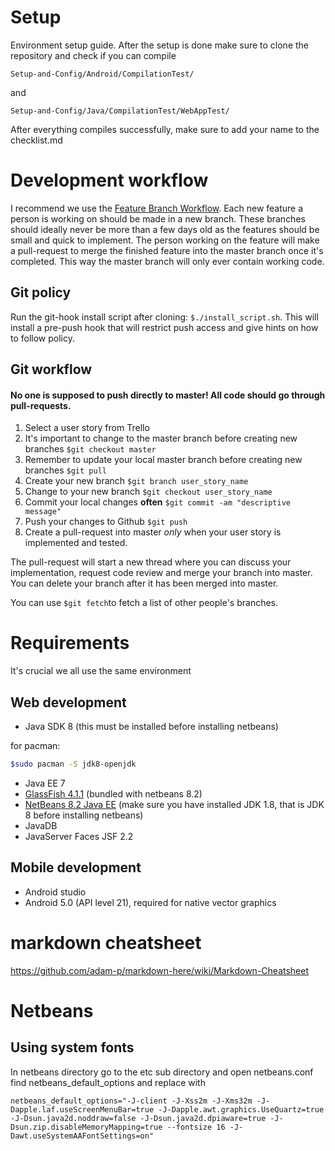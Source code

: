 # Setup
Environment setup guide. After the setup is done make sure to clone the repository and check if you can compile  
```
Setup-and-Config/Android/CompilationTest/
```
and
```
Setup-and-Config/Java/CompilationTest/WebAppTest/
```
After everything compiles successfully, make sure to add your name to the checklist.md

# Development workflow
I recommend we use the [Feature Branch Workflow](https://www.atlassian.com/git/tutorials/comparing-workflows/feature-branch-workflow). Each new feature a person is working on should be made in a new branch. These branches should ideally never be more than a few days old as the features should be small and quick to implement. The person working on the feature will make a pull-request to merge the finished feature into the master branch once it's completed. This way the master branch will only ever contain working code. 

## Git policy
Run the git-hook install script after cloning: `$./install_script.sh`. This will install a pre-push hook that will restrict push access and give hints on how to follow policy. 

## Git workflow
#### No one is supposed to push directly to master! All code should go through pull-requests.
1. Select a user story from Trello
2. It's important to change to the master branch before creating new branches `$git checkout master`
3. Remember to update your local master branch before creating new branches `$git pull`
4. Create your new branch `$git branch user_story_name`
5. Change to your new branch `$git checkout user_story_name`
6. Commit your local changes __often__ `$git commit -am "descriptive message"`
7. Push your changes to Github `$git push`
8. Create a pull-request into master _only_ when your user story is implemented and tested. 

The pull-request will start a new thread where you can discuss your implementation, request code review and merge your branch into master. You can delete your branch after it has been merged into master. 

You can use `$git fetch`to fetch a list of other people's branches. 

# Requirements
It's crucial we all use the same environment

## Web development
* Java SDK 8
(this must be installed before installing netbeans)

for pacman:  
```bash
$sudo pacman -S jdk8-openjdk
```
* Java EE 7
* [GlassFish 4.1.1](http://download.oracle.com/glassfish/4.1.1/release/glassfish-4.1.1-web.zip) 
(bundled with netbeans 8.2)  
* [NetBeans 8.2 Java EE](https://netbeans.org/downloads/8.2/) 
(make sure you have installed JDK 1.8, that is JDK 8 before installing netbeans)  
* JavaDB  
* JavaServer Faces JSF 2.2   

## Mobile development

* Android studio  
* Android 5.0 (API level 21), required for native vector graphics

# markdown cheatsheet
https://github.com/adam-p/markdown-here/wiki/Markdown-Cheatsheet


# Netbeans

## Using system fonts
In netbeans directory go to the etc sub directory and open netbeans.conf  
find netbeans_default_options and replace with  
```
netbeans_default_options="-J-client -J-Xss2m -J-Xms32m -J-Dapple.laf.useScreenMenuBar=true -J-Dapple.awt.graphics.UseQuartz=true -J-Dsun.java2d.noddraw=false -J-Dsun.java2d.dpiaware=true -J-Dsun.zip.disableMemoryMapping=true --fontsize 16 -J-Dawt.useSystemAAFontSettings=on"
```
